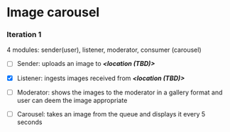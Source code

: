 # Image carousel

### Iteration 1
4 modules: sender(user), listener, moderator, consumer (carousel)
- [ ] Sender: uploads an image to **_<location (TBD)>_**
- [x] Listener: ingests images received from **_<location (TBD)>_**
- [ ] Moderator: shows the images to the moderator in a gallery format and user can deem the image appropriate
- [ ] Carousel: takes an image from the queue and displays it every 5 seconds



